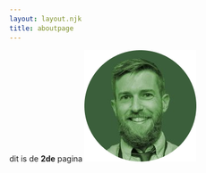 ```yaml
---
layout: layout.njk
title: aboutpage
---
```


dit is de **2de** pagina
![11ty owner](/assets/zach.png "zach")